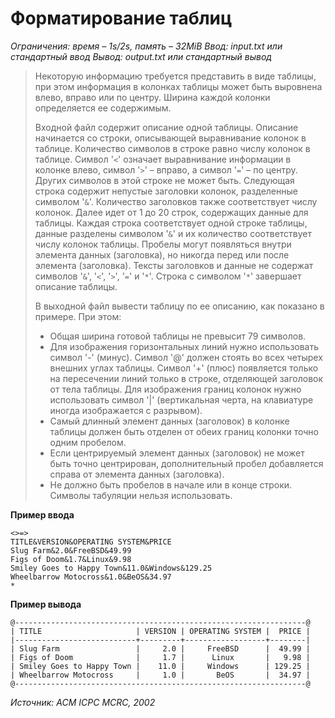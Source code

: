 # Форматирование таблиц

*Ограничения: время – 1s/2s, память – 32MiB Ввод: input.txt или стандартный ввод Вывод: output.txt или стандартный вывод*

> Некоторую информацию требуется представить в виде таблицы, при этом информация в колонках таблицы может быть выровнена влево, вправо или по центру. Ширина каждой колонки определяется ее содержимым.
>
> Входной файл содержит описание одной таблицы. Описание начинается со строки, описывающей выравнивание колонок в таблице. Количество символов в строке равно числу колонок в таблице. Символ '`<`' означает выравнивание информации в колонке влево, символ '`>`' – вправо, а символ '`=`' – по центру. Других символов в этой строке не может быть. Следующая строка содержит непустые заголовки колонок, разделенные символом '`&`'. Количество заголовков также соответствует числу колонок. Далее идет от 1 до 20 строк, содержащих данные для таблицы. Каждая строка соответствует одной строке таблицы, данные разделены символом '`&`' и их количество соответствует числу колонок таблицы. Пробелы могут появляться внутри элемента данных (заголовка), но никогда перед или после элемента (заголовка). Тексты заголовков и данные не содержат символов '`&`', '`<`', '`>`', '`=`' и '`*`'. Строка с символом '`*`' завершает описание таблицы.
>
> В выходной файл вывести таблицу по ее описанию, как показано в примере. При этом:
> - Общая ширина готовой таблицы не превысит 79 символов.
> - Для изображения горизонтальных линий нужно использовать символ '-' (минус). Символ '@' должен стоять во всех четырех внешних углах таблицы. Символ '+' (плюс) появляется только на пересечении линий только в строке, отделяющей заголовок от тела таблицы. Для изображения границ колонок нужно использовать символ '|' (вертикальная черта, на клавиатуре иногда изображается с разрывом).
> - Самый длинный элемент данных (заголовок) в колонке таблицы должен быть отделен от обеих границ колонки точно одним пробелом.
> - Если центрируемый элемент данных (заголовок) не может быть точно центрирован, дополнительный пробел добавляется справа от элемента данных (заголовка).
> - Не должно быть пробелов в начале или в конце строки. Символы табуляции нельзя использовать.

**Пример ввода**
```
<>=>
TITLE&VERSION&OPERATING SYSTEM&PRICE
Slug Farm&2.0&FreeBSD&49.99
Figs of Doom&1.7&Linux&9.98
Smiley Goes to Happy Town&11.0&Windows&129.25
Wheelbarrow Motocross&1.0&BeOS&34.97
*
```
**Пример вывода**
```
@-----------------------------------------------------------------@
| TITLE                     | VERSION | OPERATING SYSTEM |  PRICE |
|---------------------------+---------+------------------+--------|
| Slug Farm                 |     2.0 |     FreeBSD      |  49.99 |
| Figs of Doom              |     1.7 |      Linux       |   9.98 |
| Smiley Goes to Happy Town |    11.0 |     Windows      | 129.25 |
| Wheelbarrow Motocross     |     1.0 |       BeOS       |  34.97 |
@-----------------------------------------------------------------@
```

*Источник: ACM ICPC MCRC, 2002*
